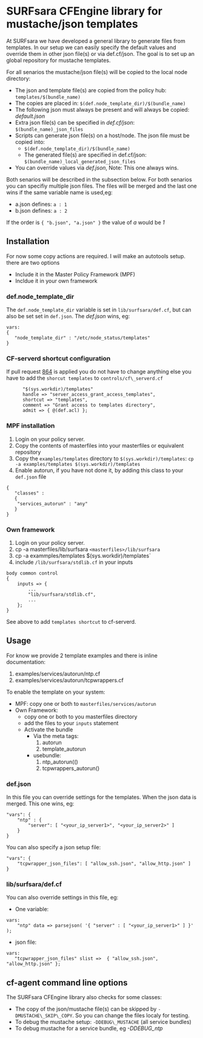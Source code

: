 # SURFsara CFEngine library for mustache/json templates 

At SURFsara we have developed a general library to generate files from templates. In our setup we can easily
specify the default values and override them in other json file(s) or via def.cf/json. The goal is to set
up an global  repository for mustache templates.

For all senarios the mustache/json file(s) will be copied to the local node directory:
 * The json and template file(s) are copied from the policy hub: `templates/$(bundle_name)`
 * The copies are placed in: `$(def.node_template_dir)/$(bundle_name)`
 * The following json must always be present and will always be copied: *default.json*
 * Extra json file(s) can be specified in *def.cf/json*: `$(bundle_name)_json_files` 
 * Scripts can generate json file(s) on a host/node. The json file must be copied into: 
    * `$(def.node_template_dir)/$(bundle_name)`
    * The generated file(s) are specified in def.cf/json: `$(bundle_name)_local_generated_json_files`
 * You can override values via *def.json*, Note: This one always wins.

Both senarios will be described in the subsection below. For both senarios you can specifiy multiple 
json files. The files will be merged and the last one wins if the same variable name is used,eg:  
 * a.json defines: `a : 1`
 * b.json defines: `a : 2`

If the order is `{ "b.json", "a.json" }` the value of *a* would be *1*

## Installation 

For now some copy actions are required. I will make an autotools setup. there are two options
 * Include it in the Master Policy Framework (MPF)
 * Incldue it in your own framework


### def.node\_template\_dir
 
The  `def.node_template_dir` variable is set in `lib/surfsara/def.cf`, but can also be set
set in `def.json`. The *def.json* wins, eg:
```
vars:
{
   "node_template_dir" : "/etc/node_status/templates"
}
```

### CF-serverd shortcut configuration

If pull request [864](https://github.com/cfengine/masterfiles/pull/864) is applied you do not have to
change anything else you have to add the `shorcut templates` to `controls/cf\_serverd.cf`
```
      "$(sys.workdir)/templates"
      handle => "server_access_grant_access_templates",
      shortcut => "templates",
      comment => "Grant access to templates directory",
      admit => { @(def.acl) };
```

### MPF installation

1. Login on your policy server.
1. Copy the contents of masterfiles into your masterfiles or equivalent repository
1. Copy the `examples/templates` directory to `$(sys.workdir)/templates`: `cp -a examples/templates $(sys.workdir)/templates`
1. Enable autorun, if you have not done it, by adding this class to your ```def.json``` file
```
{
   "classes" :
   {
    "services_autorun" : "any"
   }
}
```

### Own framework

1. Login on your policy server.
1. cp -a masterfiles/lib/surfsara `<masterfiles>/lib/surfsara`
1. cp -a exammples/templates $(sys.workdir)/templates`
1. include `/lib/surfsara/stdlib.cf` in your inputs
```
body common control
{
    inputs => {
        ...
        "lib/surfsara/stdlib.cf",
        ...
    };
}
```
See above to add `templates shortcut` to cf-serverd.

## Usage

For know we provide 2 template examples and there is inline documentation:
 1. examples/services/autorun/ntp.cf
 1. examples/services/autorun/tcpwrappers.cf

To enable the template on your system:
 * MPF: copy one or both to `masterfiles/services/autorun`
 * Own Framework:
   * copy one or both to you masterfiles directory
   * add the files to your `inputs` statement
   * Activate the bundle
     * Via the meta tags:
        1. autorun
        1. template_autorun
     * usebundle:
        1. ntp_autorun(()
        1. tcpwrappers_autorun()

### def.json

In this file you can override settings for the templates. When the json data is merged. This one wins, eg:
```
"vars": {
    "ntp" : {
        "server": [ "<your_ip_server1>", "<your_ip_server2>" ]
    }
}
```

You can also specify a json setup file:
```
"vars": {
    "tcpwrapper_json_files": [ "allow_ssh.json", "allow_http.json" ]
}
```

### lib/surfsara/def.cf


You can also override settings in this file, eg:
 * One variable:
```
vars:
    "ntp" data => parsejson( '{ "server" : [ "<your_ip_server1>" ] }' );
```
 * json file:
 ```
 vars:
    "tcpwrapper_json_files" slist =>  { "allow_ssh.json", "allow_http.json" };
 ```


## cf-agent command line options

The SURFsara CFEngine library also checks for some classes:
 * The copy of the json/mustache file(s) can be skipped by `-DMUSTACHE\_SKIP\_COPY`. So you can change the 
   files localy for testing.
 * To debug the mustache setup: `-DDEBUG\_MUSTACHE` (all service bundles)
 * To debug mustache for a service bundle, eg *-DDEBUG_ntp*

